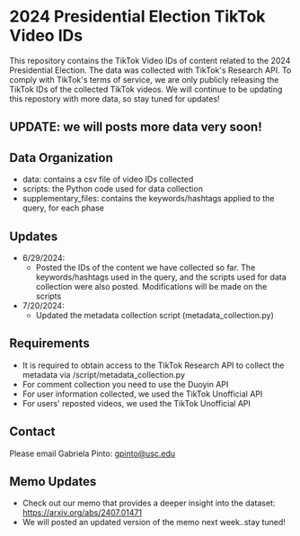 # 2024 Presidential Election TikTok Video IDs
This repository contains the TikTok Video IDs of content related to the 2024 Presidential Election. The data was collected with TikTok's Research API. To comply with TikTok's terms of service, we are only publicly releasing the TikTok IDs of the collected TikTok videos. We will continue to be updating this repostory with more data, so stay tuned for updates!

## UPDATE: we will posts more data very soon!
## Data Organization
- data: contains a csv file of video IDs collected 
- scripts: the Python code used for data collection
- supplementary_files: contains the keywords/hashtags applied to the query, for each phase


## Updates
- 6/29/2024: 
    - Posted the IDs of the content we have collected so far. The keywords/hashtags used in the query, and the scripts used for data collection were also posted. Modifications will be made on the scripts
- 7/20/2024: 
    - Updated the metadata collection script (metadata_collection.py)


## Requirements
- It is required to obtain access to the TikTok Research API to collect the metadata via /script/metadata_collection.py
- For comment collection you need to use the Duoyin API
- For user information collected, we used the TikTok Unofficial API
- For users' reposted videos, we used the TikTok Unofficial API

## Contact 
Please email Gabriela Pinto: gpinto@usc.edu


## Memo Updates
- Check out our memo that provides a deeper insight into the dataset: https://arxiv.org/abs/2407.01471
- We will posted an updated version of the memo next week..stay tuned!



